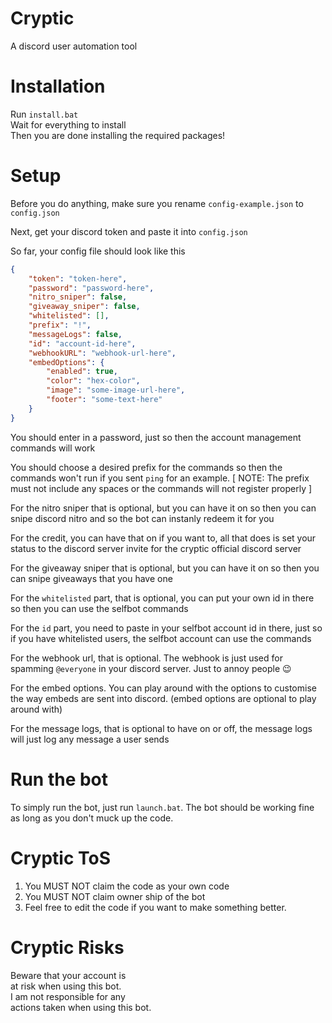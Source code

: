# Cryptic
A discord user automation tool

# Installation

Run `install.bat`\
Wait for everything to install\
Then you are done installing the required packages!
# Setup

Before you do anything, make sure you rename `config-example.json` to `config.json`

Next, get your discord token and paste it into `config.json`

So far, your config file should look like this
```json
{
    "token": "token-here",
    "password": "password-here",
    "nitro_sniper": false,
    "giveaway_sniper": false,
    "whitelisted": [],
    "prefix": "!",
    "messageLogs": false,
    "id": "account-id-here",
    "webhookURL": "webhook-url-here",
    "embedOptions": {
        "enabled": true,
        "color": "hex-color",
        "image": "some-image-url-here",
        "footer": "some-text-here"
    }
}
```

You should enter in a password, just so then the account management commands will work

You should choose a desired prefix for the commands so then the commands won't run if you sent `ping` for an example.
[ NOTE: The prefix must not include any spaces or the commands will not register properly ]

For the nitro sniper that is optional, but you can have it on so then you can snipe discord nitro and so the bot can instanly redeem it for you

For the credit, you can have that on if you want to, all that does is set your status to the discord server invite for the cryptic official discord server

For the giveaway sniper that is optional, but you can have it on so then you can snipe giveaways that you have one

For the `whitelisted` part, that is optional, you can put your own id in there so then you can use the selfbot commands

For the `id` part, you need to paste in your selfbot account id in there, just so if you have whitelisted users, the selfbot account can use the commands

For the webhook url, that is optional. The webhook is just used for spamming `@everyone` in your discord server. Just to annoy people :wink:

For the embed options. You can play around with the options to customise the way embeds are sent into discord. (embed options are optional to play around with)

For the message logs, that is optional to have on or off, the message logs will just log any message a user sends

# Run the bot

To simply run the bot, just run `launch.bat`. The bot should be working fine as long as you don't muck up the code.

# Cryptic ToS

1. You MUST NOT claim the code as your own code
2. You MUST NOT claim owner ship of the bot
3. Feel free to edit the code if you want to make something better.

# Cryptic Risks

Beware that your account is\
at risk when using this bot.\
I am not responsible for any\
actions taken when using this bot.